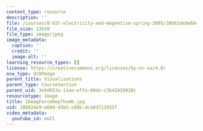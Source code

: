 ```yaml
---
content_type: resource
description: ''
file: /courses/8-02t-electricity-and-magnetism-spring-2005/28b62de9e68445b5c88bdca0d712935f_16magForceRepThumb.jpg
file_size: 13549
file_type: image/jpeg
image_metadata:
  caption: ''
  credit: ''
  image-alt: ''
learning_resource_types: []
license: https://creativecommons.org/licenses/by-nc-sa/4.0/
ocw_type: OCWImage
parent_title: Visualizations
parent_type: CourseSection
parent_uid: 3e9d053a-11ee-effa-00de-c3b42819928c
resourcetype: Image
title: 16magForceRepThumb.jpg
uid: 28b62de9-e684-45b5-c88b-dca0d712935f
video_metadata:
  youtube_id: null
---
```

